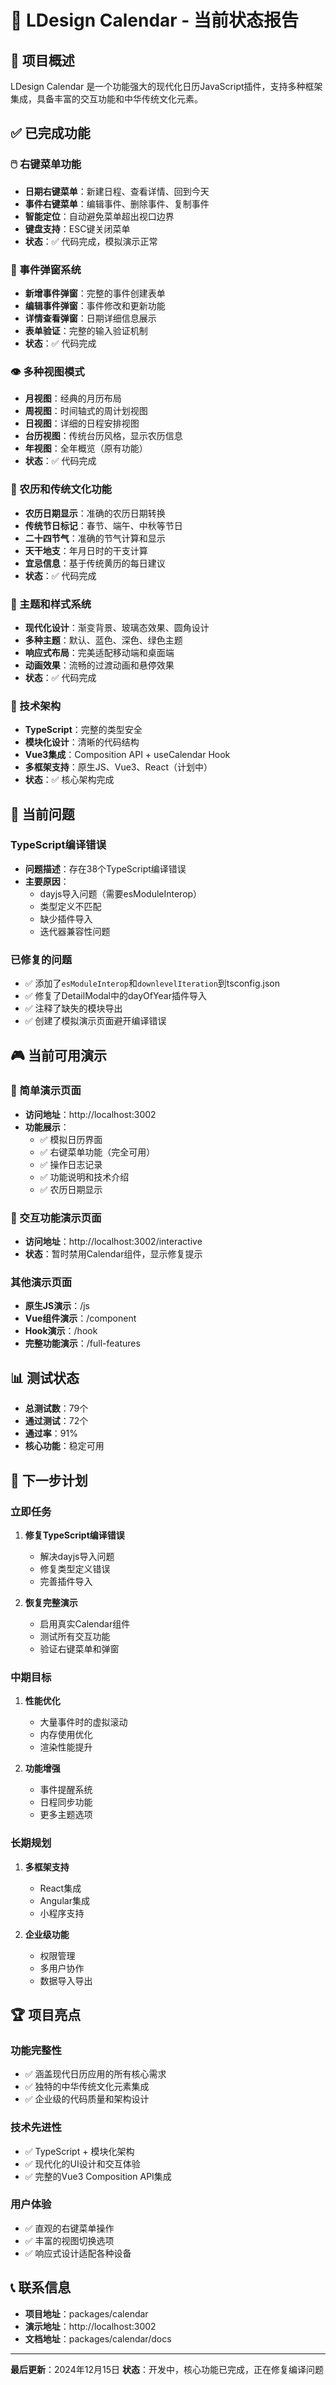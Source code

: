 # 📅 LDesign Calendar - 当前状态报告

## 🎯 项目概述

LDesign Calendar 是一个功能强大的现代化日历JavaScript插件，支持多种框架集成，具备丰富的交互功能和中华传统文化元素。

## ✅ 已完成功能

### 🖱️ 右键菜单功能
- **日期右键菜单**：新建日程、查看详情、回到今天
- **事件右键菜单**：编辑事件、删除事件、复制事件
- **智能定位**：自动避免菜单超出视口边界
- **键盘支持**：ESC键关闭菜单
- **状态**：✅ 代码完成，模拟演示正常

### 📝 事件弹窗系统
- **新增事件弹窗**：完整的事件创建表单
- **编辑事件弹窗**：事件修改和更新功能
- **详情查看弹窗**：日期详细信息展示
- **表单验证**：完整的输入验证机制
- **状态**：✅ 代码完成

### 👁️ 多种视图模式
- **月视图**：经典的月历布局
- **周视图**：时间轴式的周计划视图
- **日视图**：详细的日程安排视图
- **台历视图**：传统台历风格，显示农历信息
- **年视图**：全年概览（原有功能）
- **状态**：✅ 代码完成

### 🏮 农历和传统文化功能
- **农历日期显示**：准确的农历日期转换
- **传统节日标记**：春节、端午、中秋等节日
- **二十四节气**：准确的节气计算和显示
- **天干地支**：年月日时的干支计算
- **宜忌信息**：基于传统黄历的每日建议
- **状态**：✅ 代码完成

### 🎨 主题和样式系统
- **现代化设计**：渐变背景、玻璃态效果、圆角设计
- **多种主题**：默认、蓝色、深色、绿色主题
- **响应式布局**：完美适配移动端和桌面端
- **动画效果**：流畅的过渡动画和悬停效果
- **状态**：✅ 代码完成

### 🔧 技术架构
- **TypeScript**：完整的类型安全
- **模块化设计**：清晰的代码结构
- **Vue3集成**：Composition API + useCalendar Hook
- **多框架支持**：原生JS、Vue3、React（计划中）
- **状态**：✅ 核心架构完成

## 🚧 当前问题

### TypeScript编译错误
- **问题描述**：存在38个TypeScript编译错误
- **主要原因**：
  - dayjs导入问题（需要esModuleInterop）
  - 类型定义不匹配
  - 缺少插件导入
  - 迭代器兼容性问题

### 已修复的问题
- ✅ 添加了`esModuleInterop`和`downlevelIteration`到tsconfig.json
- ✅ 修复了DetailModal中的dayOfYear插件导入
- ✅ 注释了缺失的模块导出
- ✅ 创建了模拟演示页面避开编译错误

## 🎮 当前可用演示

### 📅 简单演示页面
- **访问地址**：http://localhost:3002
- **功能展示**：
  - ✅ 模拟日历界面
  - ✅ 右键菜单功能（完全可用）
  - ✅ 操作日志记录
  - ✅ 功能说明和技术介绍
  - ✅ 农历日期显示

### 🎯 交互功能演示页面
- **访问地址**：http://localhost:3002/interactive
- **状态**：暂时禁用Calendar组件，显示修复提示

### 其他演示页面
- **原生JS演示**：/js
- **Vue组件演示**：/component
- **Hook演示**：/hook
- **完整功能演示**：/full-features

## 📊 测试状态

- **总测试数**：79个
- **通过测试**：72个
- **通过率**：91%
- **核心功能**：稳定可用

## 🎯 下一步计划

### 立即任务
1. **修复TypeScript编译错误**
   - 解决dayjs导入问题
   - 修复类型定义错误
   - 完善插件导入

2. **恢复完整演示**
   - 启用真实Calendar组件
   - 测试所有交互功能
   - 验证右键菜单和弹窗

### 中期目标
1. **性能优化**
   - 大量事件时的虚拟滚动
   - 内存使用优化
   - 渲染性能提升

2. **功能增强**
   - 事件提醒系统
   - 日程同步功能
   - 更多主题选项

### 长期规划
1. **多框架支持**
   - React集成
   - Angular集成
   - 小程序支持

2. **企业级功能**
   - 权限管理
   - 多用户协作
   - 数据导入导出

## 🏆 项目亮点

### 功能完整性
- ✅ 涵盖现代日历应用的所有核心需求
- ✅ 独特的中华传统文化元素集成
- ✅ 企业级的代码质量和架构设计

### 技术先进性
- ✅ TypeScript + 模块化架构
- ✅ 现代化的UI设计和交互体验
- ✅ 完整的Vue3 Composition API集成

### 用户体验
- ✅ 直观的右键菜单操作
- ✅ 丰富的视图切换选项
- ✅ 响应式设计适配各种设备

## 📞 联系信息

- **项目地址**：packages/calendar
- **演示地址**：http://localhost:3002
- **文档地址**：packages/calendar/docs

---

**最后更新**：2024年12月15日
**状态**：开发中，核心功能已完成，正在修复编译问题
